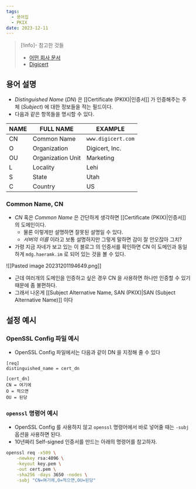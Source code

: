 ```yaml
---
tags:
  - 용어집
  - PKIX
date: 2023-12-11
---
```

> [!info]- 참고한 것들
> - [어떤 회사 문서](https://support.dnsimple.com/articles/what-is-common-name/)
> - [Digicert](https://knowledge.digicert.com/general-information/what-is-a-distinguished-name)

## 용어 설명

- *Distinguished Name* (*DN*) 은 [[Certificate (PKIX)|인증서]] 가 인증해주는 주체 (*Subject*) 에 대한 정보들을 적는 필드이다.
- 다음과 같은 항목들을 명시할 수 있다.

| NAME | FULL NAME         | EXAMPLE            |
| ---- | ----------------- | ------------------ |
| CN   | Common Name       | `www.digicert.com` |
| O    | Organization      | Digicert, Inc.     |
| OU   | Organization Unit | Marketing          |
| L    | Locality          | Lehi               |
| S    | State             | Utah               |
| C    | Country           | US                 |

### Common Name, CN

- *CN* 혹은 *Common Name* 은 간단하게 생각하면 [[Certificate (PKIX)|인증서]]의 도메인이다.
	- 물론 이렇게만 설명하면 잘못된 설명일 수 있다.
	- *서버의 이름* 이라고 보통 설명하지만 그렇게 말하면 감이 잘 안오잖아 그치?
- 가령 지금 자네가 보고 있는 이 블로그 의 인증서를 확인하면 CN 이 도메인과 동일하게 `mdg.haeramk.im` 로 되어 있는 것을 볼 수 있다.

![[Pasted image 20231201194649.png]]

- 근데 여러개의 도메인을 인증하고 싶은 경우 CN 을 사용하면 하나만 인증할 수 있기 때문에 좀 불편하다.
- 그래서 나온게 [[Subject Alternative Name, SAN (PKIX)|SAN (Subject Alternative Name)]] 이다

## 설정 예시

### OpenSSL Config 파일 예시

- OpenSSL Config 파일에서는 다음과 같이 DN 을 지정해 줄 수 있다

```
[req]
distinguished_name = cert_dn

[cert_dn]
CN = 여기에
O = 적으면
OU = 된당
```

### `openssl` 명령어 예시

- OpenSSL Config 를 사용하지 않고 `openssl` 명령어에서 바로 넣어줄 때는 `-subj` 옵션을 사용하면 된다.
- 10년짜리 Self-signed 인증서를 만드는 아래의 명령어를 참고하자.

```bash
openssl req -x509 \
    -newkey rsa:4096 \
    -keyout key.pem \
    -out cert.pem \
    -sha256 -days 3650 -nodes \
    -subj "CN=여기에,O=적으면,OU=된당"
```